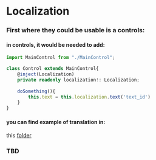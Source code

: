 # Localization

### First where they could be usable is a controls:
#### in controls, it would be needed to add:

```typescript
import MainControl from "./MainControl";

class Control extends MainControl{
    @inject(Localization)
    private readonly localization!: Localization;
    
    doSomething(){
        this.text = this.localization.text('text_id')
    }
}
```

#### you can find example of translation in: 
this [folder](./../resources/assets/configs/localization)

### TBD
